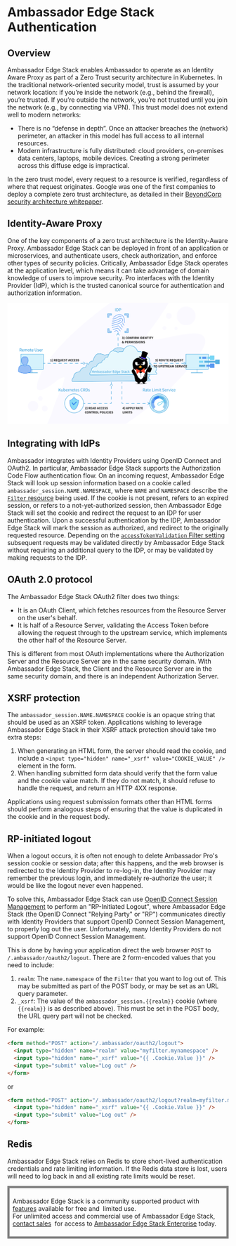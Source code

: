 # Ambassador Edge Stack Authentication

## Overview

Ambassador Edge Stack enables Ambassador to operate as an Identity Aware Proxy as part of a Zero Trust security architecture in Kubernetes. In the traditional network-oriented security model, trust is assumed by your network location:  if you’re inside the network (e.g., behind the firewall), you’re trusted. If you’re outside the network, you’re not trusted until you join the network (e.g., by connecting via VPN). This trust model does not extend well to modern networks:



* There is no “defense in depth”. Once an attacker breaches the (network) perimeter, an attacker in this model has full access to all internal resources.
* Modern infrastructure is fully distributed: cloud providers, on-premises data centers, laptops, mobile devices. Creating a strong perimeter across this diffuse edge is impractical.

In the zero trust model, every request to a resource is verified, regardless of where that request originates. Google was one of the first companies to deploy a complete zero trust architecture, as detailed in their [BeyondCorp security architecture whitepaper](https://ai.google/research/pubs/pub43231).

## Identity-Aware Proxy
One of the key components of a zero trust architecture is the Identity-Aware Proxy. Ambassador Edge Stack can be deployed in front of an application or microservices, and authenticate users, check authorization, and enforce other types of security policies. Critically, Ambassador Edge Stack operates at the application level, which means it can take advantage of domain knowledge of users to improve security. Pro interfaces with the Identity Provider (IdP), which is the trusted canonical source for authentication and authorization information.


![IAP](/doc-images/pro-iap.png)

## Integrating with IdPs

Ambassador integrates with Identity Providers using OpenID Connect and OAuth2. In particular, Ambassador Edge Stack supports the Authorization Code Flow authentication flow.  On an incoming request, Ambassador Edge Stack will look up session information based on a cookie called `ambassador_session.NAME.NAMESPACE`, where `NAME` and `NAMESPACE` describe the [`Filter` resource](reference/filter-reference#filter-type-oauth2) being used.  If the cookie is not present, refers to an expired session, or refers to a not-yet-authorized session, then Ambassador Edge Stack will set the cookie and redirect the request to an IDP for user authentication.  Upon a successful authentication by the IDP, Ambassador Edge Stack will mark the session as authorized, and redirect to the originally requested resource.  Depending on the [`accessTokenValidation` Filter setting](reference/filter-reference#oauth2-global-arguments) subsequent requests may be validated directly by Ambassador Edge Stack without requiring an additional query to the IDP, or may be validated by making requests to the IDP.

## OAuth 2.0 protocol

The Ambassador Edge Stack OAuth2 filter does two things:

* It is an OAuth Client, which fetches resources from the Resource Server on the user's behalf.
* It is half of a Resource Server, validating the Access Token before allowing the request through to the upstream service, which implements the other half of the Resource Server.

This is different from most OAuth implementations where the Authorization Server and the Resource Server are in the same security domain. With Ambassador Edge Stack, the Client and the Resource Server are in the same security domain, and there is an independent Authorization Server.

## XSRF protection

The `ambassador_session.NAME.NAMESPACE` cookie is an opaque string that should be used as an XSRF token.  Applications wishing to leverage Ambassador Edge Stack in their XSRF attack protection should take two extra steps:

 1. When generating an HTML form, the server should read the cookie, and include a `<input type="hidden" name="_xsrf" value="COOKIE_VALUE" />` element in the form.
 2. When handling submitted form data should verify that the form value and the cookie value match.  If they do not match, it should refuse to handle the request, and return an HTTP 4XX response.

Applications using request submission formats other than HTML forms should perform analogous steps of ensuring that the value is duplicated in the cookie and in the request body.

## RP-initiated logout

When a logout occurs, it is often not enough to delete Ambassador
Pro's session cookie or session data; after this happens, and the web
browser is redirected to the Identity Provider to re-log-in, the
Identity Provider may remember the previous login, and immediately
re-authorize the user; it would be like the logout never even
happened.

To solve this, Ambassador Edge Stack can use [OpenID Connect Session
Management][oidc-session] to perform an "RP-Initiated Logout", where
Ambassador Edge Stack (the OpenID Connect "Relying Party" or "RP")
communicates directly with Identity Providers that support OpenID
Connect Session Management, to properly log out the user.
Unfortunately, many Identity Providers do not support OpenID Connect
Session Management.

[oidc-session]: https://openid.net/specs/openid-connect-session-1_0.html

This is done by having your application direct the web browser `POST`
to `/.ambassador/oauth2/logout`.  There are 2 form-encoded values that
you need to include:

 1. `realm`: The `name.namespace` of the `Filter` that you want to log
    out of.  This may be submitted as part of the POST body, or may be set as an URL query parameter.
 2. `_xsrf`: The value of the `ambassador_session.{{realm}}` cookie
    (where `{{realm}}` is as described above).  This must be set in the POST body, the URL query part will not be checked.

For example:

```html
<form method="POST" action="/.ambassador/oauth2/logout">
  <input type="hidden" name="realm" value="myfilter.mynamespace" />
  <input type="hidden" name="_xsrf" value="{{ .Cookie.Value }}" />
  <input type="submit" value="Log out" />
</form>
```

or

```html
<form method="POST" action="/.ambassador/oauth2/logout?realm=myfilter.mynamespace">
  <input type="hidden" name="_xsrf" value="{{ .Cookie.Value }}" />
  <input type="submit" value="Log out" />
</form>
```

## Redis

Ambassador Edge Stack relies on Redis to store short-lived authentication credentials and rate limiting information. If the Redis data store is lost, users will need to log back in and all existing rate limits would be reset.

<div style="border: thick solid gray;padding:0.5em"> 

Ambassador Edge Stack is a community supported product with 
[features](getambassador.io/features) available for free and 
limited use. For unlimited access and commercial use of
Ambassador Edge Stack, [contact sales](https:/www.getambassador.io/contact) 
for access to [Ambassador Edge Stack Enterprise](/user-guide/ambassador-edge-stack-enterprise) today.

</div>
</p>
